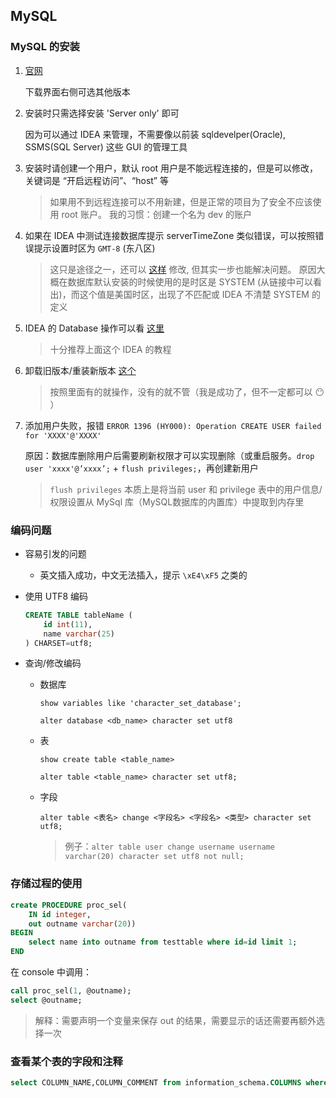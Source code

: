 ## MySQL

### MySQL 的安装
1. [官网](https://dev.mysql.com/downloads/)
    
    下载界面右侧可选其他版本
2. 安装时只需选择安装 'Server only' 即可

    因为可以通过 IDEA 来管理，不需要像以前装 sqldevelper(Oracle), SSMS(SQL Server) 这些 GUI 的管理工具
3. 安装时请创建一个用户，默认 root 用户是不能远程连接的，但是可以修改，关键词是 “开启远程访问”、“host” 等
    > 如果用不到远程连接可以不用新建，但是正常的项目为了安全不应该使用 root 账户。
    我的习惯：创建一个名为 dev 的账户
4. 如果在 IDEA 中测试连接数据库提示 serverTimeZone 类似错误，可以按照错误提示设置时区为 `GMT-8` (东八区)
    > 这只是途径之一，还可以 [这样](https://blog.csdn.net/cy12306/article/details/97259049) 修改, 但其实一步也能解决问题。
    原因大概在数据库默认安装的时候使用的是时区是 SYSTEM (从链接中可以看出)，而这个值是美国时区，出现了不匹配或 IDEA 不清楚 SYSTEM 的定义
5. IDEA 的 Database 操作可以看 [这里](https://github.com/judasn/IntelliJ-IDEA-Tutorial/blob/master/database-introduce.md)
    > 十分推荐上面这个 IDEA 的教程 
6. 卸载旧版本/重装新版本 [这个](https://zhuanlan.zhihu.com/p/68190605) 
    > 按照里面有的就操作，没有的就不管（我是成功了，但不一定都可以 :no_mouth: ）
7. 添加用户失败，报错 `ERROR 1396 (HY000): Operation CREATE USER failed for 'XXXX'@'XXXX'`
    
    原因：数据库删除用户后需要刷新权限才可以实现删除（或重启服务。`drop user 'xxxx'@’xxxx’;` + `flush privileges;`，再创建新用户 
    > `flush privileges` 本质上是将当前 user 和 privilege 表中的用户信息/权限设置从 MySql 库（MySQL数据库的内置库）中提取到内存里

### 编码问题
- 容易引发的问题
    
    - 英文插入成功，中文无法插入，提示 `\xE4\xF5` 之类的
- 使用 UTF8 编码
    ``` sql
    CREATE TABLE tableName (
        id int(11),
        name varchar(25)
    ) CHARSET=utf8;
    ```

- 查询/修改编码

    - 数据库 
        
        `show variables like 'character_set_database';`

        `alter database <db_name> character set utf8`

    - 表

        `show create table <table_name>`

        `alter table <table_name> character set utf8;`
    
    - 字段

        `alter table <表名> change <字段名> <字段名> <类型> character set utf8;`

        > 例子：`alter table user change username username varchar(20) character set utf8 not null;`

### 存储过程的使用
``` sql
create PROCEDURE proc_sel(
    IN id integer,
    out outname varchar(20))
BEGIN
    select name into outname from testtable where id=id limit 1;
END
```

在 console 中调用：
``` sql
call proc_sel(1, @outname);
select @outname;
```

> 解释：需要声明一个变量来保存 out 的结果，需要显示的话还需要再额外选择一次

### 查看某个表的字段和注释
``` sql
select COLUMN_NAME,COLUMN_COMMENT from information_schema.COLUMNS where table_name = 'table_name';
```